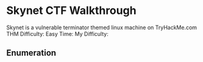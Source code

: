 
# Skynet CTF Walkthrough

<p>Skynet is a vulnerable terminator themed linux machine on TryHackMe.com
THM Difficulty: Easy
Time:
My Difficulty:</p>

## Enumeration
